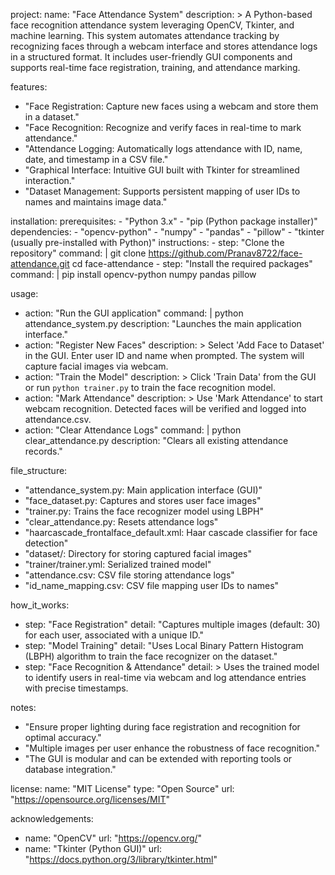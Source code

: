 project:
  name: "Face Attendance System"
  description: >
    A Python-based face recognition attendance system leveraging OpenCV, Tkinter, and machine learning.
    This system automates attendance tracking by recognizing faces through a webcam interface and stores
    attendance logs in a structured format. It includes user-friendly GUI components and supports real-time
    face registration, training, and attendance marking.

features:
  - "Face Registration: Capture new faces using a webcam and store them in a dataset."
  - "Face Recognition: Recognize and verify faces in real-time to mark attendance."
  - "Attendance Logging: Automatically logs attendance with ID, name, date, and timestamp in a CSV file."
  - "Graphical Interface: Intuitive GUI built with Tkinter for streamlined interaction."
  - "Dataset Management: Supports persistent mapping of user IDs to names and maintains image data."

installation:
  prerequisites:
    - "Python 3.x"
    - "pip (Python package installer)"
  dependencies:
    - "opencv-python"
    - "numpy"
    - "pandas"
    - "pillow"
    - "tkinter (usually pre-installed with Python)"
  instructions:
    - step: "Clone the repository"
      command: |
        git clone https://github.com/Pranav8722/face-attendance.git
        cd face-attendance
    - step: "Install the required packages"
      command: |
        pip install opencv-python numpy pandas pillow

usage:
  - action: "Run the GUI application"
    command: |
      python attendance_system.py
    description: "Launches the main application interface."
  - action: "Register New Faces"
    description: >
      Select 'Add Face to Dataset' in the GUI. Enter user ID and name when prompted. 
      The system will capture facial images via webcam.
  - action: "Train the Model"
    description: >
      Click 'Train Data' from the GUI or run `python trainer.py` to train the face recognition model.
  - action: "Mark Attendance"
    description: >
      Use 'Mark Attendance' to start webcam recognition. Detected faces will be verified and logged into attendance.csv.
  - action: "Clear Attendance Logs"
    command: |
      python clear_attendance.py
    description: "Clears all existing attendance records."

file_structure:
  - "attendance_system.py: Main application interface (GUI)"
  - "face_dataset.py: Captures and stores user face images"
  - "trainer.py: Trains the face recognizer model using LBPH"
  - "clear_attendance.py: Resets attendance logs"
  - "haarcascade_frontalface_default.xml: Haar cascade classifier for face detection"
  - "dataset/: Directory for storing captured facial images"
  - "trainer/trainer.yml: Serialized trained model"
  - "attendance.csv: CSV file storing attendance logs"
  - "id_name_mapping.csv: CSV file mapping user IDs to names"

how_it_works:
  - step: "Face Registration"
    detail: "Captures multiple images (default: 30) for each user, associated with a unique ID."
  - step: "Model Training"
    detail: "Uses Local Binary Pattern Histogram (LBPH) algorithm to train the face recognizer on the dataset."
  - step: "Face Recognition & Attendance"
    detail: >
      Uses the trained model to identify users in real-time via webcam and log attendance entries
      with precise timestamps.

notes:
  - "Ensure proper lighting during face registration and recognition for optimal accuracy."
  - "Multiple images per user enhance the robustness of face recognition."
  - "The GUI is modular and can be extended with reporting tools or database integration."

license:
  name: "MIT License"
  type: "Open Source"
  url: "https://opensource.org/licenses/MIT"

acknowledgements:
  - name: "OpenCV"
    url: "https://opencv.org/"
  - name: "Tkinter (Python GUI)"
    url: "https://docs.python.org/3/library/tkinter.html"
